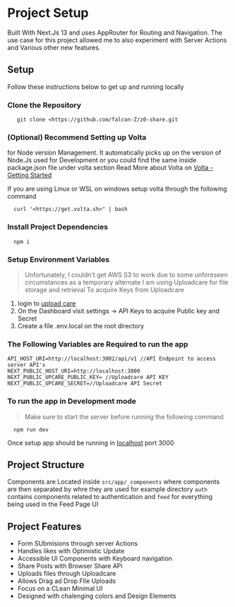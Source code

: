 # Project Setup
Built With Next.Js 13 and uses AppRouter for Routing and Navigation. The use case for this
project allowed me to also experiment with Server Actions and Various other new features.
## Setup
Follow these instructions below to get up and running locally
### Clone the Repository
```
   git clone <https://github.com/falcon-Z/z0-share.git
```
### (Optional) Recommend Setting up Volta 
for Node version Management. It automatically picks up
on the version of Node.Js used for Development or you could find the same inside
package.json file under volta section Read More about Volta on [Volta - Getting Started](https://volta.sh)

If you are using Linux or WSL on windows setup volta through the following command
```
  curl '<https://get.volta.sh>" | bash
```

### Install Project Dependencies 
```
  npm i
```

### Setup Environment Variables
> Unfortunately, I couldn't get AWS S3 to work due to some unforeseen circumstances as
a temporary alternate I am using Uploadcare for file storage and retrieval
To acquire Keys from Uploadcare
1. login to [upload care](https://uploadcare.com/)
2. On the Dashboard visit settings → API Keys to acquire Public key and Secret
3. Create a file .env.local on the root directory

### The Following Variables are Required to run the app
```
API_HOST_URI=http://localhost:3002/api/v1 //API Endpoint to access server API's
NEXT_PUBLIC_HOST_URI=http://localhost:3000
NEXT_PUBLIC_UPCARE_PUBLIC_KEY= //Uploadcare API KEY
NEXT_PUBLIC_UPCARE_SECRET=//Uploadcare API Secret
```
### To run the app in Development mode
 > Make sure to start the server before running the following command

```
  npm run dev
```
Once setup app should be running in [localhost](<http://localhost>) port
3000

## Project Structure
Components are Located inside `src/app/_components` where components are then separated by whre they are used for example directory `auth` contains components related to authentication and `feed` for everything being used in the Feed Page UI

## Project Features

-  Form SUbmisions through server Actions
-  Handles likes with Optimistic Update
-  Accessible UI Components with Keyboard navigation
-  Share Posts with Browser Share APi
-  Uploads files through Uploadcare
-  Allows Drag ad Drop FIle Uploads
-  Focus on a CLean Minimal UI
-  Designed with chalenging colors and Design Elements
